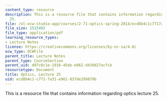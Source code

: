 ```yaml
---
content_type: resource
description: This is a resource file that contains information regarding optics lecture
  25.
file: /ol-ocw-studio-app/courses/2-71-optics-spring-2014/ecd8b4c1c7717a31e961837de299879b_MIT2_71S14_lec25_notes.pdf
file_size: 1515492
file_type: application/pdf
learning_resource_types:
- Lecture Notes
license: https://creativecommons.org/licenses/by-nc-sa/4.0/
ocw_type: OCWFile
parent_title: Lecture Notes
parent_type: CourseSection
parent_uid: d97c0c1e-1916-45de-e962-d439d27acfcb
resourcetype: Document
title: Optics, Lecture 25
uid: ecd8b4c1-c771-7a31-e961-837de299879b
---
```

This is a resource file that contains information regarding optics lecture 25.